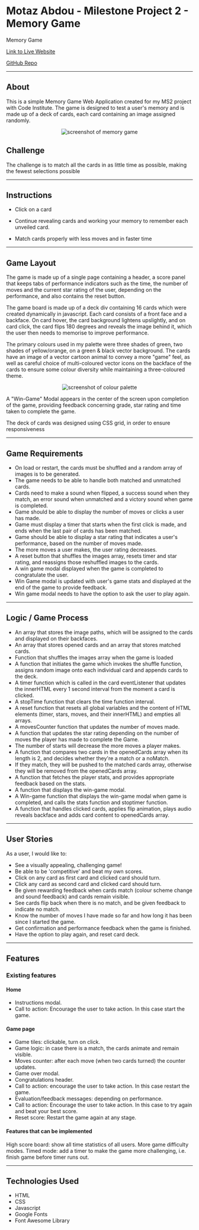 # Motaz Abdou - Milestone Project 2 - Memory Game
Memory Game  

  

[Link to Live Website](https://motazabdou.github.io/MS2-MemoryGame/)

  

[GitHub Repo](https://github.com/motazabdou/MS2-MemoryGame) 

  

***  

  

## About   

  

This is a simple Memory Game Web Application created for my MS2 project with Code Institute. The game is designed to test a user's memory and is made up of a deck of cards, each card containing an image assigned randomly.

<p align="center">
   <img src="images/appScreenshot.png" alt="screenshot of memory game"/>
</p>

 ## Challenge
 
 The challenge is to match all the cards in as little time as possible, making the fewest selections possible

*** 

## Instructions

* Click on a card

* Continue revealing cards and working your memory to remember each unveiled card.

* Match cards properly with less moves and in faster time

 ***

## Game Layout

The game is made up of a single page containing a header, a score panel that keeps tabs of performance indicators such as the time, the number of moves and the current star rating of the user, depending on the performance, and also contains the reset button.

The game board is made up of a deck div containing 16 cards which were created dynamically in javascript. Each card consists of a front face and a backface. On card hover, the card background lightens upslightly, and on card click, the card flips 180 degrees and reveals the image behind it, which the user then needs to memorise to improve performance. 

The primary colours used in my palette were three shades of green, two shades of yellow/orange, on a green & black vector background. The cards have an image of a vector cartoon animal to convey a more "game" feel, as well as careful choice of multi-coloured vector icons on the backface of the cards to ensure some colour diversity while maintaining a three-coloured theme. 


<p align="center">
   <img src="images/palette.png" alt="screenshot of colour palette"/>
</p>

A "Win-Game" Modal appears in the center of the screen upon completion of the game, providing feedback concerning grade, star rating and time taken to complete the game.

The deck of cards was designed using CSS grid, in order to ensure responsiveness

***

## Game Requirements

* On load or restart, the cards must be shuffled and a random array of images is to be generated.
* The game needs to be able to handle both matched and unmatched cards.
* Cards need to make a sound when flipped, a success sound when they match, an error sound when unmatched and a victory sound when game is completed.
* Game should be able to display the number of moves or clicks a user has made.
* Game must display a timer that starts when the first click is made, and ends when the last pair of cards has been matched.
* Game should be able to display a star rating that indicates a user's performance, based on the number of moves made.
* The more moves a user makes, the user rating decreases. 
* A reset button that shuffles the images array, resets timer and star rating, and reassigns those reshuffled images to the cards.
* A win game modal displayed when the game is completed to congratulate the user.
* Win Game modal is updated with user's game stats and displayed at the end of the game to provide feedback. 
* Win game modal needs to have the option to ask the user to play again.

***
 
## Logic / Game Process

* An array that stores the image paths, which will be assigned to the cards and displayed on their backfaces.
* An array that stores opened cards and an array that stores matched cards.
* Function that shuffles the images array when the game is loaded
* A function that initiates the game which invokes the shuffle function, assigns random image onto each individual card and appends cards to the deck.
* A timer function which is called in the card eventListener that updates the innerHTML every 1 second interval from the moment a card is clicked.
* A stopTime function that clears the time function interval.
* A reset function that resets all global variables and the content of HTML elements (timer, stars, moves, and their innerHTML) and empties all arrays.
* A movesCounter function that updates the number of moves made.
* A function that updates the star rating depending on the number of moves the player has made to complete the Game. 
* The number of starts will decrease the more moves a player makes. 
* A function that compares two cards in the openedCards array when its length is 2, and decides whether they're a match or a noMatch.
* If they match, they will be pushed to the matched cards array, otherwise they will be removed from the openedCards array.
* A function that fetches the player stats, and provides appropriate feedback based on the stats.
* A function that displays the win-game modal.
* A Win-game function that displays the win-game modal when game is completed, and calls the stats function and stoptimer function.
* A function that handles clicked cards, applies flip animation, plays audio reveals backface and adds card content to openedCards array.

***

## User Stories
As a user, I would like to:

* See a visually appealing, challenging game!
* Be able to be 'competitive' and beat my own scores.
* Click on any card as first card and clicked card should turn.
* Click any card as second card and clicked card should turn.
* Be given rewarding feedback when cards match (colour scheme change and sound feedback) and cards remain visible.
* See cards flip back when there is no match, and be given feedback to indicate no match.
* Know the number of moves I have made so far and how long it has been since I started the game.
* Get confirmation and performance feedback when the game is finished.
* Have the option to play again, and reset card deck.

***

## Features
### Existing features
#### Home
* Instructions modal.
* Call to action: Encourage the user to take action. In this case start the game.

#### Game page
* Game tiles: clickable, turn on click.
* Game logic: in case there is a match, the cards animate and remain visible.
* Moves counter: after each move (when two cards turned) the counter updates.
* Game over modal.
* Congratulations header.
* Call to action: encourage the user to take action. In this case restart the game.
* Evaluation/feedback messages: depending on performance.
* Call to action: Encourage the user to take action. In this case to try again and beat your best score.
* Reset score: Restart the game again at any stage.

#### Features that can be implemented
High score board: show all time statistics of all users.
More game difficulty modes.
Timed mode: add a timer to make the game more challenging, i.e. finish game before timer runs out.

***

## Technologies Used
* HTML
* CSS
* Javascript
* Google Fonts
* Font Awesome Library
